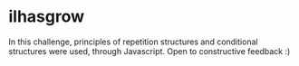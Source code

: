 # ilhasgrow

In this challenge, principles of repetition structures and conditional structures were used, through Javascript.
Open to constructive feedback :)
